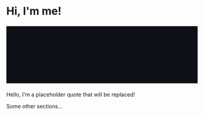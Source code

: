 # Hi, I'm me!

### ![Typing animation](./assets/github-gif1.gif)

<!-- START QUOTE -->

Hello, I'm a placeholder quote that will be replaced!

<!-- END QUOTE -->

Some other sections...
